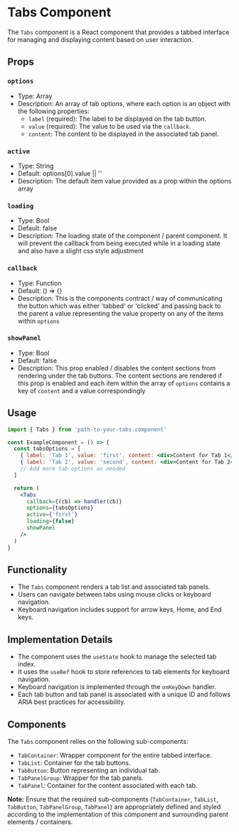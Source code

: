 # Tabs Component

The `Tabs` component is a React component that provides a tabbed interface for managing and displaying content based on user interaction.

## Props

### `options`

- Type: Array
- Description: An array of tab options, where each option is an object with the following properties:
  - `label` (required): The label to be displayed on the tab button.
  - `value` (required): The value to be used via the `callback`.
  - `content`: The content to be displayed in the associated tab panel.

### `active`

- Type: String
- Default: options[0].value || ''
- Description: The default item value provided as a prop within the options array

### `loading`

- Type: Bool
- Default: false
- Description: The loading state of the component / parent component. It will prevent the callback from being executed while in a loading state and also have a slight css style adjustment

### `callback`

- Type: Function
- Default: () => {}
- Description: This is the components contract / way of communicating the button which was either 'tabbed' or 'clicked' and passing back to the parent a value representing the value property on any of the items within `options`

### `showPanel`

- Type: Bool
- Default: false
- Description: This prop enabled / disables the content sections from rendering under the tab buttons. The content sections are rendered if this prop is enabled and each item within the array of `options` contains a key of `content` and a value correspondingly

## Usage

```jsx
import { Tabs } from 'path-to-your-tabs-component'

const ExampleComponent = () => {
  const tabsOptions = [
    { label: 'Tab 1', value: 'first', content: <div>Content for Tab 1</div> },
    { label: 'Tab 2', value: 'second', content: <div>Content for Tab 2</div> },
    // Add more tab options as needed
  ]

  return (
    <Tabs
      callback={(cb) => handler(cb)}
      options={tabsOptions}
      active={'first'}
      loading={false}
      showPanel
    />
  )
}
```

## Functionality

- The `Tabs` component renders a tab list and associated tab panels.
- Users can navigate between tabs using mouse clicks or keyboard navigation.
- Keyboard navigation includes support for arrow keys, Home, and End keys.

## Implementation Details

- The component uses the `useState` hook to manage the selected tab index.
- It uses the `useRef` hook to store references to tab elements for keyboard navigation.
- Keyboard navigation is implemented through the `onKeyDown` handler.
- Each tab button and tab panel is associated with a unique ID and follows ARIA best practices for accessibility.

## Components

The `Tabs` component relies on the following sub-components:

- `TabContainer`: Wrapper component for the entire tabbed interface.
- `TabList`: Container for the tab buttons.
- `TabButton`: Button representing an individual tab.
- `TabPanelGroup`: Wrapper for the tab panels.
- `TabPanel`: Container for the content associated with each tab.

**Note:** Ensure that the required sub-components (`TabContainer`, `TabList`, `TabButton`, `TabPanelGroup`, `TabPanel`) are appropriately defined and styled according to the implementation of this component and surrounding parent elements / containers.
